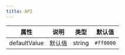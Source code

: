 ```yaml
---
title: API
---
```


属性 | 说明 | 类型 | 默认值
-----|-----|-----|------
defaultValue | 默认值 | string | `#ff0000`

